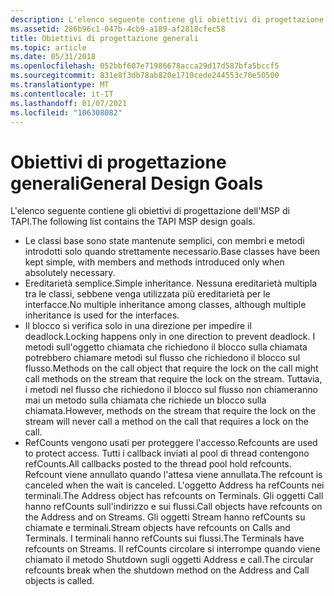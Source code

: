 ```yaml
---
description: L'elenco seguente contiene gli obiettivi di progettazione dell'MSP di TAPI.
ms.assetid: 286b96c1-047b-4cb9-a189-af2818cfec58
title: Obiettivi di progettazione generali
ms.topic: article
ms.date: 05/31/2018
ms.openlocfilehash: 052bbf607e71986678acca29d17d587bfa5bccf5
ms.sourcegitcommit: 831e8f3db78ab820e1710cede244553c70e50500
ms.translationtype: MT
ms.contentlocale: it-IT
ms.lasthandoff: 01/07/2021
ms.locfileid: "106308082"
---
```

# <a name="general-design-goals"></a><span data-ttu-id="ef4b7-103">Obiettivi di progettazione generali</span><span class="sxs-lookup"><span data-stu-id="ef4b7-103">General Design Goals</span></span>

<span data-ttu-id="ef4b7-104">L'elenco seguente contiene gli obiettivi di progettazione dell'MSP di TAPI.</span><span class="sxs-lookup"><span data-stu-id="ef4b7-104">The following list contains the TAPI MSP design goals.</span></span>

-   <span data-ttu-id="ef4b7-105">Le classi base sono state mantenute semplici, con membri e metodi introdotti solo quando strettamente necessario.</span><span class="sxs-lookup"><span data-stu-id="ef4b7-105">Base classes have been kept simple, with members and methods introduced only when absolutely necessary.</span></span>
-   <span data-ttu-id="ef4b7-106">Ereditarietà semplice.</span><span class="sxs-lookup"><span data-stu-id="ef4b7-106">Simple inheritance.</span></span> <span data-ttu-id="ef4b7-107">Nessuna ereditarietà multipla tra le classi, sebbene venga utilizzata più ereditarietà per le interfacce.</span><span class="sxs-lookup"><span data-stu-id="ef4b7-107">No multiple inheritance among classes, although multiple inheritance is used for the interfaces.</span></span>
-   <span data-ttu-id="ef4b7-108">Il blocco si verifica solo in una direzione per impedire il deadlock.</span><span class="sxs-lookup"><span data-stu-id="ef4b7-108">Locking happens only in one direction to prevent deadlock.</span></span> <span data-ttu-id="ef4b7-109">I metodi sull'oggetto chiamata che richiedono il blocco sulla chiamata potrebbero chiamare metodi sul flusso che richiedono il blocco sul flusso.</span><span class="sxs-lookup"><span data-stu-id="ef4b7-109">Methods on the call object that require the lock on the call might call methods on the stream that require the lock on the stream.</span></span> <span data-ttu-id="ef4b7-110">Tuttavia, i metodi nel flusso che richiedono il blocco sul flusso non chiameranno mai un metodo sulla chiamata che richiede un blocco sulla chiamata.</span><span class="sxs-lookup"><span data-stu-id="ef4b7-110">However, methods on the stream that require the lock on the stream will never call a method on the call that requires a lock on the call.</span></span>
-   <span data-ttu-id="ef4b7-111">RefCounts vengono usati per proteggere l'accesso.</span><span class="sxs-lookup"><span data-stu-id="ef4b7-111">Refcounts are used to protect access.</span></span> <span data-ttu-id="ef4b7-112">Tutti i callback inviati al pool di thread contengono refCounts.</span><span class="sxs-lookup"><span data-stu-id="ef4b7-112">All callbacks posted to the thread pool hold refcounts.</span></span> <span data-ttu-id="ef4b7-113">Refcount viene annullato quando l'attesa viene annullata.</span><span class="sxs-lookup"><span data-stu-id="ef4b7-113">The refcount is canceled when the wait is canceled.</span></span> <span data-ttu-id="ef4b7-114">L'oggetto Address ha refCounts nei terminali.</span><span class="sxs-lookup"><span data-stu-id="ef4b7-114">The Address object has refcounts on Terminals.</span></span> <span data-ttu-id="ef4b7-115">Gli oggetti Call hanno refCounts sull'indirizzo e sui flussi.</span><span class="sxs-lookup"><span data-stu-id="ef4b7-115">Call objects have refcounts on the Address and on Streams.</span></span> <span data-ttu-id="ef4b7-116">Gli oggetti Stream hanno refCounts su chiamate e terminali.</span><span class="sxs-lookup"><span data-stu-id="ef4b7-116">Stream objects have refcounts on Calls and Terminals.</span></span> <span data-ttu-id="ef4b7-117">I terminali hanno refCounts sui flussi.</span><span class="sxs-lookup"><span data-stu-id="ef4b7-117">The Terminals have refcounts on Streams.</span></span> <span data-ttu-id="ef4b7-118">Il refCounts circolare si interrompe quando viene chiamato il metodo Shutdown sugli oggetti Address e call.</span><span class="sxs-lookup"><span data-stu-id="ef4b7-118">The circular refcounts break when the shutdown method on the Address and Call objects is called.</span></span>

 

 




